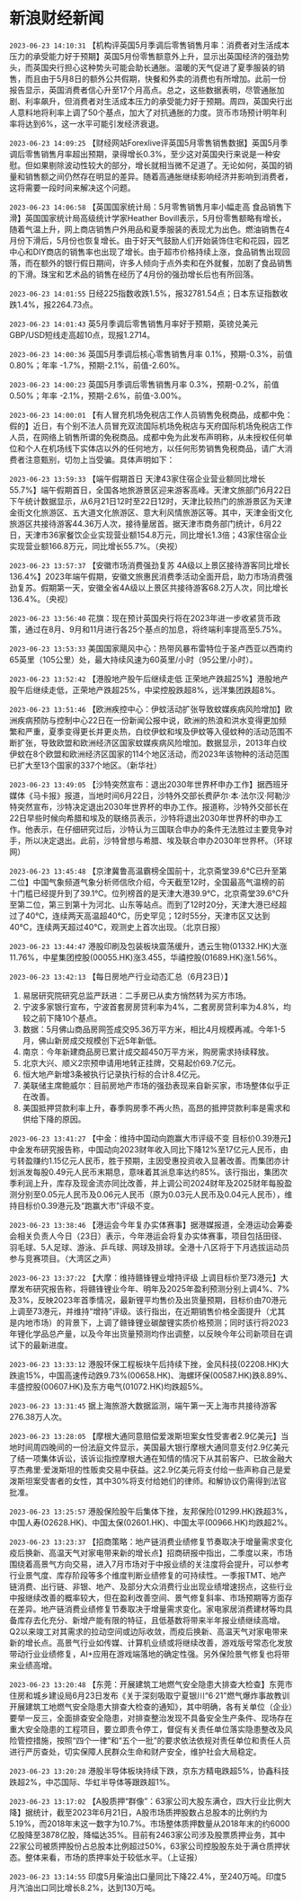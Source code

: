 # 新浪财经新闻
`2023-06-23 14:10:31` 【机构评英国5月季调后零售销售月率：消费者对生活成本压力的承受能力好于预期】英国5月份零售额意外上升，显示出英国经济的强劲势头，而英国央行担心这种势头可能会助长通胀。温暖的天气促进了夏季服装的销售，而且由于5月8日的额外公共假期，快餐和外卖的消费也有所增加。此前一份报告显示，英国消费者信心升至17个月高点。总之，这些数据表明，尽管通胀加剧、利率飙升，但消费者对生活成本压力的承受能力好于预期。周四，英国央行出人意料地将利率上调了50个基点，加大了对抗通胀的力度。货币市场预计明年利率将达到6%，这一水平可能引发经济衰退。

`2023-06-23 14:09:25` 【财经网站Forexlive评英国5月零售销售数据】英国5月季调后零售销售月率超出预期，录得增长0.3%，至少这对英国央行来说是一种安慰。但如果剔除波动性较大的部分，增长就相当微不足道了。无论如何，英国的销量和销售额之间仍然存在明显的差异。随着高通胀继续影响经济并影响到消费者，这将需要一段时间来解决这个问题。

`2023-06-23 14:06:58` 【英国国家统计局：5月零售销售月率小幅走高 食品销售下滑】英国国家统计局高级统计学家Heather Bovill表示，5月份零售额略有增长，随着气温上升，网上商店销售户外用品和夏季服装的表现尤为出色。燃油销售在4月份下滑后，5月份也恢复增长。由于好天气鼓励人们开始装饰住宅和花园，园艺中心和DIY商店的销售率也出现了增长。由于超市价格持续上涨，食品销售出现回落，而在额外的银行假日期间，许多人倾向于点外卖和在外就餐，加剧了食品销售的下滑。珠宝和艺术品的销售在经历了4月份的强劲增长后也有所回落。

`2023-06-23 14:01:55` 日经225指数收跌1.5%，报32781.54点；日本东证指数收跌1.4%，报2264.73点。

`2023-06-23 14:01:43` 英5月季调后零售销售月率好于预期，英镑兑美元GBP/USD短线走高超10点，现报1.2714。

`2023-06-23 14:00:36` 英国5月季调后核心零售销售月率 0.1%，预期-0.3%，前值0.80%；年率 -1.7%，预期-2.1%，前值-2.60%。

`2023-06-23 14:00:23` 英国5月季调后零售销售月率 0.3%，预期-0.2%，前值0.50%；年率 -2.1%，预期-2.6%，前值-3.00%。

`2023-06-23 14:00:01` 【有人冒充机场免税店工作人员销售免税商品，成都中免：假的】近日，有个别不法人员冒充双流国际机场免税店与天府国际机场免税店工作人员，在网络上销售所谓的免税商品。成都中免为此发布声明称，从未授权任何单位和个人在机场线下实体店以外的任何地方，以任何形势销售免税商品，请广大消费者注意甄别，切勿上当受骗。具体声明如下：

`2023-06-23 13:59:33` 【端午假期首日 天津43家住宿企业营业额同比增长55.7%】端午假期首日，全国各地旅游景区迎来游客高峰。天津文旅部门6月22日下午统计数据显示，从6月21日12时至22日12时，天津比较热门的旅游景区为天津金街文化旅游区、五大道文化旅游区、意大利风情旅游区等。其中，天津金街文化旅游区共接待游客44.36万人次，接待量居首。据天津市商务部门统计，6月22日，天津市36家餐饮企业实现营业额154.8万元，同比增长1.3倍；43家住宿企业实现营业额166.8万元，同比增长55.7%。（央视）

`2023-06-23 13:57:37` 【安徽市场消费强劲复苏 4A级以上景区接待游客同比增长136.4%】2023年端午假期，安徽文旅惠民消费季活动全面开启，助力市场消费强劲复苏。假期第一天，安徽全省4A级以上景区共接待游客68.2万人次，同比增长136.4%。（央视）

`2023-06-23 13:56:40` 花旗：现在预计英国央行将在2023年进一步收紧货币政策，通过在8月、9月和11月进行各25个基点的加息，将终端利率提高至5.75%。

`2023-06-23 13:53:33` 美国国家飓风中心：热带风暴布雷特位于圣卢西亚以西南约65英里（105公里）处，最大持续风速为60英里/小时（95公里/小时）。

`2023-06-23 13:52:42` 【港股地产股午后继续走低 正荣地产跌超25%】港股地产股午后继续走低，正荣地产跌超25%，中梁控股跌超8%，远洋集团跌超8%。

`2023-06-23 13:51:46` 【欧洲疾控中心：伊蚊活动扩张导致蚊媒疾病风险增加】欧洲疾病预防与控制中心22日在一份新闻公报中说，欧洲的热浪和洪水变得更加频繁和严重，夏季变得更长并更炎热，白纹伊蚊和埃及伊蚊等入侵蚊种的活动范围不断扩张，导致欧盟和欧洲经济区国家蚊媒疾病风险增加。数据显示，2013年白纹伊蚊在8个欧盟和欧洲经济区国家的114个地区活动，而2023年该物种的活动范围已扩大至13个国家的337个地区。（新华社）

`2023-06-23 13:49:05` 【沙特突然宣布：退出2030年世界杯申办工作】据西班牙媒体《马卡报》报道，当地时间6月22日，沙特外交部长费萨尔·本·法尔汉·阿勒沙特突然宣布，沙特决定退出2030年世界杯的申办工作。报道称，沙特外交部长在22日早些时候向希腊和埃及的联络员表示，沙特将退出2030年世界杯的申办工作。他表示，在仔细研究过后，沙特认为三国联合申办的条件无法胜过主要竞争对手，所以决定退出。此前，沙特曾想与希腊、埃及联合申办2030年世界杯。（环球网）

`2023-06-23 13:45:48` 【京津冀鲁高温霸榜全国前十，北京斋堂39.6℃已升至第二位】中国气象频道气象分析师信欣介绍，今天截至12时，全国最高气温榜的前十门槛已经提升到了39.1℃。位列榜首的是天津大港39.9℃，北京斋堂39.6℃升至第二位，第三到第十为河北、山东等站点。而到了12时20分，天津大港已经超过了40℃，连续两天高温超40℃，历史罕见；12时55分，天津市区又达到40℃，连续两天超过40℃，观测史上首次出现。（北京日报）

`2023-06-23 13:44:47` 港股印刷及包装板块震荡缓升，透云生物(01332.HK)大涨11.76%，中星集团控股(00055.HK)涨3.455，华禧控股(01689.HK)涨1.56%。

`2023-06-23 13:42:13` 【每日房地产行业动态汇总（6月23日）】
1. 易居研究院研究总监严跃进：二手房已从卖方悄然转为买方市场。
2. 宁波多家银行宣布，宁波首套房房贷利率为4%，二套房房贷利率为4.8%，均较之前下降10个基点。
3. 数据：5月佛山商品房网签成交95.36万平方米，相比4月规模再减。今年1-5月，佛山新房成交规模创下近5年新低。
4. 南京：今年新建商品房已累计成交超450万平方米，购房需求持续释放。
5. 北京大兴、顺义2宗预申请用地转正挂牌，交易起价69.7亿元。
6. 恒大地产新增3条被执行记录执行标的合计8.4亿元。
7. 美联储主席鲍威尔：目前房地产市场的强劲表现来自新买家，市场整体似乎正在改善。
8. 美国抵押贷款利率上升，春季购房季不再火热，高昂的抵押贷款利率是需求和供给下降的原因。

`2023-06-23 13:41:27` 【中金：维持中国动向跑赢大市评级不变 目标价0.39港元】中金发布研究报告称，中国动向2023财年收入同比下降12%至17亿元人民币，由亏转盈赚约1.15亿元人民币，胜于预期，主因受惠投资收入显著改善。而集团亦计划派发每股0.49元人民币末期息，意味着其派息率达约85%。该行指出，集团次季利润上升，库存及现金流亦同比改善，并上调公司2024财年及2025财年每股盈测分别至0.05元人民币及0.06元人民币（原为0.03元人民币及0.04元人民币），维持目标价0.39港元及“跑赢大市”评级不变。

`2023-06-23 13:38:46` 【港运会今年复办实体赛事】据港媒报道，全港运动会筹委会相关负责人今日（23日）表示，今年港运会将复办实体赛事，项目包括田径、羽毛球、5人足球、游泳、乒乓球、网球及排球。全港十八区将于下月选拔运动员参与竞赛项目。（大湾区之声）

`2023-06-23 13:37:22` 【大摩：维持赣锋锂业增持评级 上调目标价至73港元】大摩发布研究报告称，将赣锋锂业今年、明年及2025年盈利预测分别上调4%、7%及3%，反映2023年首季情况，最新锂平均售价及出货量预期，目标价由70港元上调至73港元，并维持“增持”评级。该行指出，在近期销售价格全面提升（尤其是内地市场）的背景下，上调了赣锋锂业碳酸锂实质价格预测；同时该行将2023年锂化学品总产量，以及今年出货量预测均作出调整，以反映今年公司新项目在调试下的最新进度。

`2023-06-23 13:33:12` 港股环保工程板块午后持续下挫，金风科技(02208.HK)大跌逾15%，中国高速传动跌9.73%(00658.HK)、海螺环保(00587.HK)跌8.89%、丰盛控股(00607.HK)及东方电气(01072.HK)均跌超5%。

`2023-06-23 13:31:45` 据上海旅游大数据监测，端午第一天上海市共接待游客276.38万人次。

`2023-06-23 13:28:05` 【摩根大通同意赔偿爱泼斯坦案女性受害者2.9亿美元】当地时间周四晚间的一份法庭文件显示，美国最大银行摩根大通同意支付2.9亿美元了结一项集体诉讼，该诉讼指控摩根大通在知情的情况下从其前客户、已故金融大亨杰弗里·爱泼斯坦的性贩卖交易中获益。这2.9亿美元将支付给一些声称自己是爱泼斯坦案受害者的女性，其中30%将支付给她们的律师。和解协议仍需得到法官批准。

`2023-06-23 13:25:57` 港股保险股午后集体下挫，友邦保险(01299.HK)跌超3%，中国人寿(02628.HK)、中国太保(02601.HK)、中国太平(00966.HK)均跌超2%。

`2023-06-23 13:23:37` 【招商策略：地产链消费业绩修复节奏取决于增量需求变化 疫后换新、高温天气对家电带来新的增长点】招商研报中指出，二季度以来，市场围绕着高景气方向交易，进入7月市场对于中报业绩的关注度将会提升，可以参考行业景气度、库存阶段等多个维度判断业绩修复的可持续性。一季报TMT、地产链消费、出行链、非银、地产、及部分大众消费行业出现业绩增速拐点，这些行业中报继续改善的概率较大，但在盈利改善空间、景气修复斜率、市场预期等方面存在差异。地产链消费业绩修复节奏取决于增量需求变化。家电家居消费建材等均具备库存去化充分、新增产能有限的特征，且低基数将带来半年报业绩继续高增。Q2以来竣工对其需求的拉动空间或边际收敛，而疫后换新、高温天气对家电带来新的增长点。高景气行业如传媒、计算机业绩或将继续改善，游戏版号常态化发放带动行业业绩修复，AI+应用在游戏端落地的确定性强。另外保险景气修复也将带来业绩高增。

`2023-06-23 13:20:48` 【东莞：开展建筑工地燃气安全隐患大排查大检查】东莞市住房和城乡建设局6月23日发布《关于深刻吸取宁夏银川“6·21”燃气爆炸事故教训开展建筑工地燃气安全隐患大排查大检查的通知》，其中明确，各有关单位（企业）要举一反三，全面排查安全隐患，对排查整治发现不具备安全生产条件、现场存在重大安全隐患的工程项目，要立即责令停工，督促有关责任单位落实隐患整改及风险管控措施，按照“四个一律”和“五个一批”的要求依法依规对责任单位和责任人员进行严厉查处，切实保障人民群众生命和财产安全，维护社会大局稳定。

`2023-06-23 13:20:28` 港股半导体板块持续下跌，京东方精电跌超5%，协鑫科技跌超2%，中芯国际、华虹半导体等跟跌超1%。

`2023-06-23 13:17:02`  【A股质押“群像”：63家公司大股东满仓，四大行业比例大降】据统计，截至2023年6月21日，A股市场质押股数占总股本的比例约为5.19%，而2018年末这一数字为10.7%。市场整体质押数量从2018年末的约6000亿股降至3878亿股，降幅达35%。目前有2463家公司涉及股票质押业务，其中22家公司被质押股份占总股本比例超过50%，63家公司控股股东处于满仓质押状态。整体来看，市场的质押率处于较低水平。（上证报）

`2023-06-23 13:14:55` 印度5月柴油出口量同比下降22.4%，至240万吨。印度5月汽油出口同比增长8.2%，达到130万吨。

